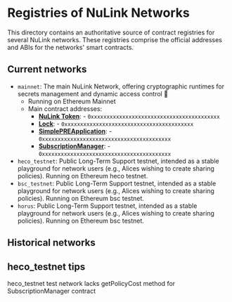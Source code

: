 # Registries of NuLink Networks

This directory contains an authoritative source of contract registries for several NuLink networks.
These registries comprise the official addresses and ABIs for the networks' smart contracts.


## Current networks

* `mainnet`: The main NuLink Network, offering cryptographic runtimes for secrets management and dynamic access control 🚀
	* Running on Ethereum Mainnet
	* Main contract addresses:
		* [**NuLink Token**](https://etherscan.io/address/0xxxxxxxxxxxxxxxxxxxxxxxxxxxxxxxxxxxxxxxxx): - `0xxxxxxxxxxxxxxxxxxxxxxxxxxxxxxxxxxxxxxxxx`
        * [**Lock**](https://etherscan.io/address/0xxxxxxxxxxxxxxxxxxxxxxxxxxxxxxxxxxxxxxxxx): - `0xxxxxxxxxxxxxxxxxxxxxxxxxxxxxxxxxxxxxxxxx`
        * [**SimplePREApplication**](https://etherscan.io/address/0xxxxxxxxxxxxxxxxxxxxxxxxxxxxxxxxxxxxxxxxx): - `0xxxxxxxxxxxxxxxxxxxxxxxxxxxxxxxxxxxxxxxxx`
        * [**SubscriptionManager**](https://etherscan.io/address/0xxxxxxxxxxxxxxxxxxxxxxxxxxxxxxxxxxxxxxxxx): - `0xxxxxxxxxxxxxxxxxxxxxxxxxxxxxxxxxxxxxxxxx`
* `heco_testnet`: Public Long-Term Support testnet, intended as a stable playground for network users (e.g., Alices wishing to create sharing policies). Running on Ethereum heco testnet.
* `bsc_testnet`: Public Long-Term Support testnet, intended as a stable playground for network users (e.g., Alices wishing to create sharing policies). Running on Ethereum bsc testnet.
* `horus`: Public Long-Term Support testnet, intended as a stable playground for network users (e.g., Alices wishing to create sharing policies). Running on Ethereum bsc testnet.


## Historical networks

## heco_testnet tips
heco_testnet test network lacks getPolicyCost method for SubscriptionManager contract


